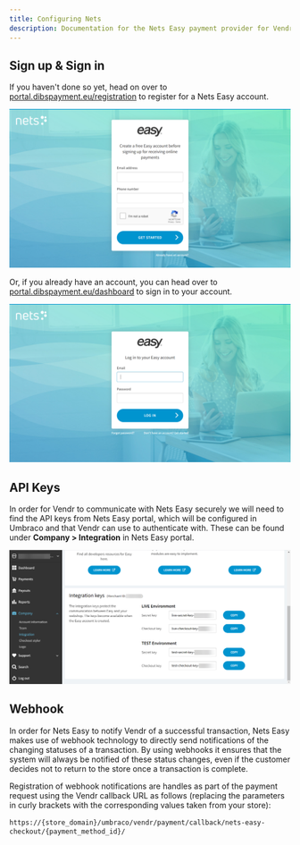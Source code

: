 ```yaml
---
title: Configuring Nets
description: Documentation for the Nets Easy payment provider for Vendr, the eCommerce solution for Umbraco v8+
---
```


## Sign up & Sign in

If you haven't done so yet, head on over to [portal.dibspayment.eu/registration](https://portal.dibspayment.eu/registration) to register for a Nets Easy account.

![Nets Easy sign up](/media/screenshots/nets/nets-easy_signup.png)

Or, if you already have an account, you can head over to [portal.dibspayment.eu/dashboard](https://portal.dibspayment.eu/dashboard) to sign in to your account.


![Nets Easy sign in](/media/screenshots/nets/nets-easy_signin.png)

## API Keys

In order for Vendr to communicate with Nets Easy securely we will need to find the API keys from Nets Easy portal, which will be configured in Umbraco and that Vendr can use to authenticate with. These can be found under **Company > Integration** in Nets Easy portal. 

![Nets Easy Integration Keys](/media/screenshots/nets/nets-easy_integration_keys.png)

## Webhook 

In order for Nets Easy to notify Vendr of a successful transaction, Nets Easy makes use of webhook technology to directly send notifications of the changing statuses of a transaction. By using webhooks it ensures that the system will always be notified of these status changes, even if the customer decides not to return to the store once a transaction is complete.

Registration of webhook notifications are handles as part of the payment request using the Vendr callback URL as follows (replacing the parameters in curly brackets with the corresponding values taken from your store):

````
https://{store_domain}/umbraco/vendr/payment/callback/nets-easy-checkout/{payment_method_id}/
````
